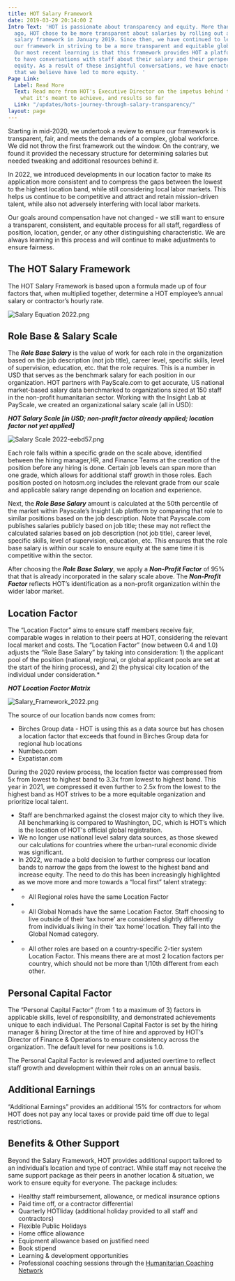 ```yaml
---
title: HOT Salary Framework
date: 2019-03-29 20:14:00 Z
Intro Text: 'HOT is passionate about transparency and equity. More than three years
  ago, HOT chose to be more transparent about salaries by rolling out a published
  salary framework in January 2019. Since then, we have continued to learn and develop
  our framework in striving to be a more transparent and equitable global organization.
  Our most recent learning is that this framework provides HOT a platform from which
  to have conversations with staff about their salary and their perspectives on pay
  equity. As a result of these insightful conversations, we have enacted certain changes
  that we believe have led to more equity. '
Page Link:
  Label: Read More
  Text: Read more from HOT's Executive Director on the impetus behind the framework,
    what it's meant to achieve, and results so far
  Link: "/updates/hots-journey-through-salary-transparency/"
layout: page
---
```


Starting in mid-2020, we undertook a review to ensure our framework is transparent, fair, and meets the demands of a complex, global workforce. We did not throw the first framework out the window. On the contrary, we found it provided the necessary structure for determining salaries but needed tweaking and additional resources behind it.

In 2022, we introduced developments in our location factor to make its application more consistent and to compress the gaps between the lowest to the highest location band, while still considering local labor markets. This helps us continue to be competitive and attract and retain mission-driven talent, while also not adversely interfering with local labor markets.

Our goals around compensation have not changed - we still want to ensure a transparent, consistent, and equitable process for all staff, regardless of position, location, gender, or any other distinguishing characteristic. We are always learning in this process and will continue to make adjustments to ensure fairness.

## The HOT Salary Framework

The HOT Salary Framework is based upon a formula made up of four factors that, when multiplied together, determine a HOT employee’s annual salary or contractor’s hourly rate.

![Salary Equation 2022.png](/uploads/Salary%20Equation%202022.png)

## Role Base & Salary Scale

The ***Role Base Salary*** is the value of work for each role in the organization based on the job description (not job title), career level, specific skills, level of supervision, education, etc. that the role requires. This is a number in USD that serves as the benchmark salary for each position in our organization. HOT partners with PayScale.com to get accurate, US national market-based salary data benchmarked to organizations sized at 150 staff in the non-profit humanitarian sector. Working with the Insight Lab at PayScale, we created an organizational salary scale (all in USD):

***HOT Salary Scale [in USD; non-profit factor already applied; location factor not yet applied]***

![Salary Scale 2022-eebd57.png](/uploads/Salary%20Scale%202022-eebd57.png)

Each role falls within a specific grade on the scale above, identified between the hiring manager,HR, and Finance Teams at the creation of the position before any hiring is done. Certain job levels can span more than one grade, which allows for additional staff growth in those roles. Each position posted on hotosm.org includes the relevant grade from our scale and applicable salary range depending on location and experience.

Next, the ***Role Base Salary*** amount is calculated at the 50th percentile of the market within Payscale’s Insight Lab platform by comparing that role to similar positions based on the job description. Note that Payscale.com publishes salaries publicly based on job title; these may not reflect the calculated salaries based on job description (not job title), career level, specific skills, level of supervision, education, etc. This ensures that the role base salary is within our scale to ensure equity at the same time it is competitive within the sector.

After choosing the ***Role Base Salary***, we apply a ***Non-Profit Factor*** of 95% that that is already incorporated in the salary scale above. The ***Non-Profit Factor*** reflects HOT’s identification as a non-profit organization within the wider labor market. 

## Location Factor

The “Location Factor” aims to ensure staff members receive fair, comparable wages in relation to their peers at HOT, considering the relevant local market and costs. The “Location Factor” (now between 0.4 and 1.0) adjusts the “Role Base Salary” by taking into consideration: 1) the applicant pool of the position (national, regional, or global applicant pools are set at the start of the hiring process), and 2) the physical city location of the individual under consideration.*

***HOT Location Factor Matrix***

![Salary_Framework_2022.png](/uploads/Salary_Framework_2022.png)

The source of our location bands now comes from: 
* Birches Group data - HOT is using this as a data source but has chosen a location factor that exceeds that found in Birches Group data for regional hub locations
* Numbeo.com 
* Expatistan.com

During the 2020 review process, the location factor was compressed from 5x from lowest to highest band to 3.3x from lowest to highest band. This year in 2021, we compressed it even further to 2.5x from the lowest to the highest band as HOT strives to be a more equitable organization and prioritize local talent.
 
* Staff are benchmarked against the closest major city to which they live. All benchmarking is compared to Washington, DC, which is HOT’s which is the location of HOT's official global registration.
* We no longer use national level salary data sources, as those skewed our calculations for countries where the urban-rural economic divide was significant.
* In 2022, we made a bold decision to further compress our location bands to narrow the gaps from the lowest to the highest band and increase equity. The need to do this has been increasingly highlighted as we move more and more towards a “local first” talent strategy:
* * All Regional roles have the same Location Factor
* * All Global Nomads have the same Location Factor. Staff choosing to live outside of their ‘tax home’ are considered slightly differently from individuals living in their ‘tax home’ location. They fall into the Global Nomad category.
* * All other roles are based on a country-specific 2-tier system Location Factor. This means there are at most 2 location factors per country, which should not be more than 1/10th different from each other.

## Personal Capital Factor

The “Personal Capital Factor” (from 1 to a maximum of 3) factors in applicable skills, level of responsibility, and demonstrated achievements unique to each individual. The Personal Capital Factor is set by the hiring manager & hiring Director at the time of hire and approved by HOT’s Director of Finance & Operations to ensure consistency across the organization. The default level for new positions is 1.0.

The Personal Capital Factor is reviewed and adjusted overtime to reflect staff growth and development within their roles on an annual basis.

## Additional Earnings

“Additional Earnings” provides an additional 15% for contractors for whom HOT does not pay any local taxes or provide paid time off due to legal restrictions.

## Benefits & Other Support

Beyond the Salary Framework, HOT provides additional support tailored to an individual’s location and type of contract. While staff may not receive the same support package as their peers in another location & situation, we work to ensure equity for everyone. The package includes:
* Healthy staff reimbursement, allowance, or medical insurance options
* Paid time off, or a contractor differential
* Quarterly HOTliday (additional holiday provided to all staff and contractors)
* Flexible Public Holidays
* Home office allowance 
* Equipment allowance based on justified need
* Book stipend
* Learning & development opportunities
* Professional coaching sessions through the [Humanitarian Coaching Network](http://www.thehcn.org/)